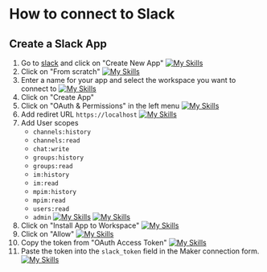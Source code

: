 # How to connect to Slack

## Create a Slack App

1. Go to [slack](https://api.slack.com/apps) and click on "Create New App"
[![My Skills](https://cdn.discordapp.com/attachments/684788230515851297/1193857127341629521/create.png?ex=65ae3d17&is=659bc817&hm=0efb709b7e66658e793c0c367333ec675151c3cb117cd4ed3e71ac1d86ef6145&)](https://api.slack.com/apps)
2. Click on "From scratch"
[![My Skills](https://cdn.discordapp.com/attachments/684788230515851297/1193857127765262336/create2.png?ex=65ae3d18&is=659bc818&hm=90d355099fadc6c77db49cdd59680085d56b5d79903045b7d9bd17171ba8509c&)](https://api.slack.com/apps)
3. Enter a name for your app and select the workspace you want to connect to
[![My Skills](https://cdn.discordapp.com/attachments/684788230515851297/1193857128612503612/create4.png?ex=65ae3d18&is=659bc818&hm=559701faf7379ae47845ed3e361d7d30206e2002a624e331ce5daf1920949b1d&&)](https://api.slack.com/apps)
4. Click on "Create App"
5. Click on "OAuth & Permissions" in the left menu
[![My Skills](https://cdn.discordapp.com/attachments/684788230515851297/1193857128138559529/create3.png?ex=65ae3d18&is=659bc818&hm=cc8a26b2f471fe8e4b1ed03d119e16cab8ae48762d90a7fd5076c5f2bceffc02&)](https://api.slack.com/apps)
6. Add rediret URL `https://localhost`
[![My Skills](https://cdn.discordapp.com/attachments/684788230515851297/1193857128998387712/create5.png?ex=65ae3d18&is=659bc818&hm=384ae0b47d811c226f8fcb031c171c8ec7d39c401685ef6961a44bca5e8279b8&)](https://api.slack.com/apps)
7. Add User scopes
    - `channels:history`
    - `channels:read`
    - `chat:write`
    - `groups:history`
    - `groups:read`
    - `im:history`
    - `im:read`
    - `mpim:history`
    - `mpim:read`
    - `users:read`
    - `admin`
[![My Skills](https://cdn.discordapp.com/attachments/684788230515851297/1193857129858211940/create7.png?ex=65ae3d18&is=659bc818&hm=6df9e574705ab29ca317c15ded918cad9a51c34b03f3e13b60f34791a963633b&)](https://api.slack.com/apps)
[![My Skills](https://cdn.discordapp.com/attachments/684788230515851297/1193857130218930216/create8.png?ex=65ae3d18&is=659bc818&hm=00868b01e1c975799bb706b120aaefbfc73a665310f9a23ce25a608a9df2b7a1&)](https://api.slack.com/apps)
8. Click on "Install App to Workspace"
[![My Skills](https://cdn.discordapp.com/attachments/684788230515851297/1193857130625781801/create9.png?ex=65ae3d18&is=659bc818&hm=5f8c3b54a1ff08cd8022a2fc606455e7417fd9ee48cfdfdd53f57891d40c1643&)](https://api.slack.com/apps)
9. Click on "Allow"
[![My Skills](https://cdn.discordapp.com/attachments/684788230515851297/1193857131024228493/create10.png?ex=65ae3d18&is=659bc818&hm=2f33c703750f2795986326ec666376a3a4613f8f994262114713cb8a70495973&)](https://api.slack.com/apps)
10. Copy the token from "OAuth Access Token"
[![My Skills](https://cdn.discordapp.com/attachments/684788230515851297/1193857137785450558/create11.png?ex=65ae3d1a&is=659bc81a&hm=0dd426b1a38d278ce611c8718f9b846d4db95014e395d5cba093807dcebbfeb6&)](https://api.slack.com/apps)
11. Paste the token into the `slack_token` field in the Maker connection form.
[![My Skills](https://cdn.discordapp.com/attachments/514127963604647947/1193905402383966379/Capture_decran_2024-01-08_a_14.10.27.png?ex=65ae6a0d&is=659bf50d&hm=f3e39622c06f341217f41cc8aa4c58c78ccd41a66caa32b71625700dce1d8c67&)](https://api.slack.com/apps)

